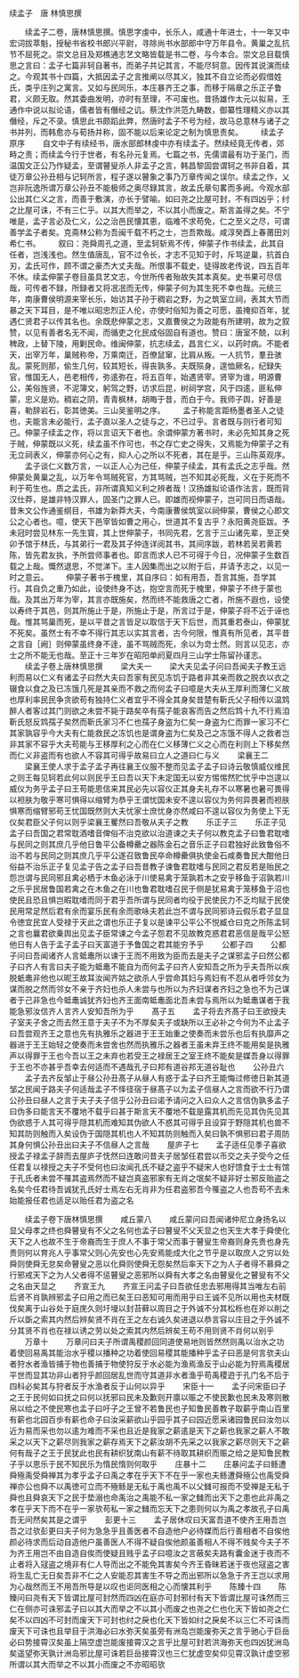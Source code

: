 续孟子　唐 林慎思撰

　　续孟子二卷，唐林慎思撰。慎思字虔中，长乐人，咸通十年进士，十一年又中宏词拔萃魁，授秘书省校书郎兴平尉，寻除尚书水部郎中守万年县令。黄巢之乱抗节不屈死之。崇文总目及郑樵通志艺文略皆载是书二卷，与今本合。崇文总目载慎思之言曰：孟子七篇非轲自著书，而弟子共记其言，不能尽轲意。因传其说演而续之。今观其书十四篇，大抵因孟子之言推阐以尽其义，独其不自立论而必假借姓氏，类乎庄列之寓言。又如与民同乐，本庄暴齐王之事，而移于隔章之乐正子鲁君，义颇无取。然其委曲发明，亦时有至理，不可废也。昔扬雄作太元以拟易，王通作中说以拟论语，儒者皆有僭经之讥。蔡沈作洪范九畴数，御纂性理精义亦以其僭经，斥之不录。慎思此书颇蹈此弊，然唐时孟子不号为经，故马总意林与诸子之书并列，而韩愈亦与荀扬并称，固不能以后来论定之制为慎思责矣。
　　续孟子原序
　　自文中子有续经书，唐水部郎林虔中亦有续孟子。然续经竟无传者，郊畤之责；而续孟今行于世者，有名孙元复焉。七篇之书，先儒谓最有功于圣门，而温国文正公乃作疑孟，至谓瞽叟杀人非孟子之言，韩昌黎固尝谓轲之书非自着，其徒万章公孙丑相与记轲所言，程子遂以瞽象之事乃万章传闻之误尔。续孟之作，乂岂非阮逸所谓万章公孙丑不能极师之奥尽録其言，故孟氏章句畧而多阙。今观水部公出其仁义之言，而善于敷演，亦长于譬喻。如曰尧之比屋可封，不有四凶乎；纣之比屋可诛，不有三仁乎。以其大而举之，不以其小而废之。斯言盖得之矣。不宁唯是，孟子言必及仁义，公之治邑民懐其恵，临难不求苟免，仁之至义之尽，可谓善学孟子者矣。克斋林公称为吾闽千载不朽之士，岂吾欺哉。咸淳癸酉上春莆田刘希仁书。
　　叙曰：尧舜周孔之道，至孟轲斩焉不传，伸蒙子作书续孟，此其自任者，岂浅浅也。然生值唐乱，官不过令长，才志不见知于时，斥骂逆巢，抗首白刃，孟氏可作，顾不谓之豪杰大丈夫哉。所恨事不载史，徒得故老传说，四五百年不休。续孟伸蒙子卷目虽具艺文志，今世所传者殆故失其本真矣。史书果可尽信哉，可传者不録，所録者又将冺冺而无传，伸蒙子何为其生死不幸也哉。元统三年，南康曹侯明源来宰长乐，始访其子孙于稠岩之野，为之筑室立祠，表其大节而暴之天下耳目，是不唯以昭忠烈正人伦，亦使时俗知为善之可愿，虽掩抑百年，犹遇仁贤君子以传其名也。余既悲伸蒙之志，又嘉曹侯之为政能有所建明，故为之叙赞，以见有善者名无不闻，而循吏之化民成俗固自有道也。赞曰：唐室不兢，以利稗政，上替下陵，用剿民命。维闽伸蒙，抗志续孟，昌言仁义，以药时病。不能者天，出宰万年，巢贼称帝，万乘南迁，百僚鼠窜，比肩从叛。一人抗节，羣丑骇乱。蒙死则那，偷生几何，较其短长，得丧孰多。夫既殒身，遑恤厥名，纪録失官，惟国无人，邑老相传，弥逺弥在，将五百年，始遇贤宰。贤宰为谁，明源曹公，美俗旌贤，不泥簿文，躬驾之野，访求后昆，树祠学宫，风于四逺，匪私伸蒙，忠义是劝。稠岩之阴，青青枫林，胡晦于昔，而白于今。我师子舆，好善是喜，勒辞岩石，彰其徳美。三山吴鉴明之序。
　　孟子称能言距杨墨者圣人之徒也，夫能言未必能行，孟子直以圣人之徒与之，不已过乎。言者既与则行者可知己。伸蒙子续孟之作，将以言诏天下者也。余谓伸蒙方著书时，未必先知其身之死于贼，伸蒙既以义死，续孟虽不作可也，书之存亡史之得失，又焉能为伸蒙子之有无立祠表义，伸蒙亦何心之有，抑人心之所以不死者，其在是乎。三山陈英观序。
　　孟子谈仁义数万言，一以正人心为己任，伸蒙子续孟，其有孟氏之志乎哉。然伸蒙处黄巢之乱，以万年令骂贼死官，方其骂贼，岂不知其必死哉，义在于死而不利于苟生也。质之孟氏，非所谓真知义利之辨者哉！汉扬雄拟论语作法言，既而背汉仕莽，是雄非特汉罪人，固圣门之罪人已。即雄而视伸蒙子，岂可同日而语哉。昔朱文公作通鉴纲目，书雄为新莽大夫，今南康曹侯筑室以祠伸蒙，曹侯之心即文公之心者也。噫，使天下邑宰皆如曹之用心，世道其不复古乎？永阳黄尧臣跋。予未冠时尝见林东一先生寳，其上世伸蒙子，书同先君，乞言于三山诸先辈，至正癸卯予馆于林氏，与其弟行一君及其子仲连详阅其书，其间序跋，若林若吴若黄若陈，皆先君友执，予所尝师事者也。即言而求人已不可得于今日，况伸蒙子生数百载之上哉。慨然退思，不觉涕下。主人因集而出之以附于后，并请予志之，以见一时之意云。
　　伸蒙子著书于槐里，其自序曰：如有用吾，吾言其施，吾学其行。其自负之重乃如此，设使终身不达，抱空言而死于槐里，伸蒙子不终于蒙也哉。及其出万年为宰，其言亦既施矣，然而终不能救唐之亡者，所施不遐也，设使以寿终于其邑，则其所施止于是，所施止于是，所言过于是，伸蒙子将不近于诬也哉。惟其骂巢而死，是以平昔之言皆足以取信于天下后世，而其重若泰山，伸蒙犹不死矣。虽然士有不幸不得行其志以实其言者，古今何限，惟真有所见者，其平昔之言自［阙］则伸蒙虽终身不逹，虽不骂贼而死，余以为竒士然。则言以见志，亦士之所不能无也哉。至正十三年岁在昭阳单阏夏四月三山学士陈留孙谨志。
　　续孟子卷上唐林慎思撰
　　梁大夫一
　　梁大夫见孟子问曰吾闻夫子教王远利而易以仁义有诸孟子曰然大夫曰吾家有民见冻饥于路者非其亲而救之脱衣以衣之辍食以食之及已冻饿几死是其亲而不救之而何孟子曰噫是大夫从王厚利而薄仁义故也厚利率民民争贪欲苟有独持仁义者宜乎不得全其身矣昔楚有靳氏父子相传以温鸩醉人者客过其门则欲之未尝不毙于路矣卒有孺子能哀客而告之然后鸩十九不行焉洎靳氏怒反鸩孺子矣然而靳氏家习不仁也孺子身盗为仁矣一身盗为仁而罪一家习不仁其家孰容乎今大夫有仁能救民之冻饥也是谓身盗为仁矣及己之冻饿不得人之救者岂非其家不容乎大夫苟能与王移厚利之心而在仁义移薄仁义之心而在利则上下移矣然而仁义非盗而有也欲人不容其可得乎故易曰立人之道曰仁与义
　　梁襄王二
　　梁襄王使人求于孟子孟子再往襄王仪服不整而见孟子孟子曰诗云敬慎威仪维民之则王每见轲若此何以则民乎王曰吾以天下未定国无以安方惕惕然贮忧乎中岂遑以威仪为务乎孟子曰王苟能恩信来其民必先以容仪正其身夫礼存不以寒暑也暑可畏得以袒肤为敬乎寒可惧得以缩臂为恭乎王谓忧国未安不遑以容仪为务何异畏暑而袒肤惧寒而缩臂邪苟王忧国既然则大夫忧家士庶忧身亦然咸曰不遑以容仪为务使上下无仪矣君臣父子何以则乎梁襄王矍然曰吾敬从夫子之教
　　乐正子三
　　乐正子见孟子曰吾国之君常耽酒嗜音俾俗不治克欲以治道谏之夫子何以教克孟子曰鲁君耽嗜与民同之则其庶几乎他日鲁平公备樽罍之器陈金石之音乐正子曰君独好此致鲁俗不治不若与民同之则其庶几乎平公遂召致鲁民卒命樽罍俱执使金石咸奏鲁民大酣他日俗益不治乐正子复见孟子告之孟子曰吾昔教子谏鲁君耽嗜与民同之君反若是贻民之怨岂谓与民同邪且禽必栖于木鱼必泳于川使易禽于笼孰若木之安乎移鱼于沼孰若川之乐乎民居鲁国若禽之在木鱼之在川也鲁君耽嗜召民于侧是犹易禽于笼移鱼于沼也使民且恐且惧岂暇耽嗜而同于君乎吾所谓与民同者均役于民使民力不乏均赋于民使民用常足然后君有余而宴乐民有余而歌咏夫若此岂不谓与民同邪诗云假乐君子显显令徳宜民宜人受禄于天此之谓也乐正子复以是谏平公平公不悦臧仓曰克之所陈孟轲之言也曩君欲乗舆出见孟子臣常谏之今孟子怨君不见故教克惑君君恶信是哉平公怒他日有人告于孟子孟子曰天富道于予鲁国之君其能穷予乎
　　公都子四
　　公都子问曰吾闻诸齐人言蚳鼃所以谏于王而不用致为臣而去是夫子之谋邪孟子曰然公都子曰齐人有言曰夫子能为蚳鼃不能自为而何孟子曰齐人安知吾之所为乎夫吾所以疾脱蚔鼃非他也以昵王故耳汝闻齐姑之欲杀人乎尝命其妇与焉妇有不忍从者呼邻女为谋而脱之然而邻女不亲于齐妇也杀人未尝与也所以为齐妇谋者齐妇之急也不为己谋者于己非急也今蚳鼃诚犹齐妇也齐王面南蚳鼃面北吾未尝与焉所以为蚳鼃谋者于我能急邪汝信齐人言齐人安知吾所为乎
　　髙子五
　　孟子将去齐髙子曰王欲授夫子室夫子舍之而去然王意于夫子不为不厚矣夫子或缺所以王必补之今何为不止孟子曰吾尝观齐王之意也先有执雅乐之器进于王王始重之使奏而未尝乐也后有执靡声之器进于王王始轻之使奏而未尝舍也然而执雅乐之器者王虽未弃王终不能用矣是执雅声以得罪于王也今吾以王之未弃也若受王之禄居王之室王终不能矣是媒吾身以得罪于王也不亦甚乎吾幸去何适而不遇哉孔子曰邦有道谷邦无道谷耻也
　　公孙丑六
　　孟子去齐反邹止于昼公孙丑髙子从昼人有惑于孟子曰齐王能悔过修徳日新其道邹之民闻于路夫子何适哉孟子不怿径宿于昼髙子以为孟子信昼人之言而欲不行乃谓公孙丑曰昼人之言于夫子夫子信乎公孙丑曰诺予请问之入曰众人之言信伪孰多孟子曰伪多曰能言天不覆地不载乎曰甚于斯言天不覆地不载是露其机而先见其伪先见其伪欲惑于人其可得乎隠其机而难知其伪欲人不惑其可得乎且设穽于野隠其机也兽不知其防则触而入矣设伪于国隠其机也人不知其防则触而入矣曰孰不惧邪曰君子周防其身何惧公孙丑出曰夫子不信昼人之言哉
　　屋庐子七
　　孟子适任见季子喜欲授孟子禄孟子辞而去屋庐子怃然曰连敢问昔夫子居邹任君尝以币交之夫子受今之任任君复以禄授之夫子不受何也曰汝闻孔氏不疑之盗乎不疑宋人也好馈食于士士有馆于孔氏者未尝不罹其盗焉然而不疑岂真盗邪家有无肖之氓矣不疑非好士邪反贻盗之名矣今任君待吾诚犹孔氏好士焉左右无肖非为任君盗邪吾今罹盗之人也吾苟不去未始能报任君也适足以贻任君为盗之名



　　续孟子卷下唐林慎思撰
　　咸丘蒙八
　　咸丘蒙问曰吾闻诸仲尼立身扬名以显父母孝之终也舜瞽叟有不父之名何也孟子曰瞽叟不父天显之也天生大孝于舜使化天下之人也故不生于帝裔而生于庶人不事于常父而事于瞽叟生帝裔则身先贵也身先贵则何以育兆人乎事常父则心先安也心先安焉能成大化之节乎是以取庶人之穷以处舜则使舜无怠矣命瞽叟之恶以化舜则使舜无怨矣然后率天下之为人子者得不慕舜之行邪戒天下之为人父者得不惩瞽叟之恶邪所以舜有大孝之名由瞽叟化之瞽叟有不父之名由天显之
　　齐宣王九
　　齐宣王问孟子曰吾欲任忠去邪用得其当唯左右前后贤不肖孰辨邪孟子曰用之而已矣王曰恶知可用而用乎曰王诚不见所以用也夫材既伐矣离于山谷处于庭庑久则圩墁以封苔藓以周目之于外诚不分其松栎也在斧以削之斤以斲之索其内然后辨矣贤不肖在王之左右诚久矣进退以恭言容以庄目之于外诚不分其贤不肖也在禄以诱之劳以处之索其内然后辨矣王苟不用则贤不肖何以别乎
　　万章十
　　万章问曰夫子所谓禹稷颜回同道使易地则皆然然则禹以治水之功着使回易禹其能治水乎稷以播种之功着使回易稷其能播种乎孟子曰恶是何言欤夫山者狩水者渔皆捕于物也善捕于物使狩反于水必能为渔焉渔反于山必能为狩焉禹稷居平世而显其功非山者狩乎颜回居乱世而守其道非水者渔乎苟禹稷逰于孔门名不后于四科必矣其与狩者反于水渔者反于山何以异乎
　　宋臣十一
　　孟子问宋臣曰子之王于民何如曰抚之曰何以抚邪曰民未及歉则开廪以赈之不使民歉也民未及寒则散帛以给之不使民寒也孟子曰吁子之王曾不若鲁民也子知鲁民善教子取薪乎南山百里有薪也北园百歩有薪也命子曰汝采薪欲山乎园乎其子曰园近愿采诸园鲁民曰汝勿以近为易而采也勿以逺为难而不采也且近是我家之薪逺是天下之薪也我家之薪人不敢采之以天下之薪尽则我家之薪存焉天下之薪汝胡不先采之以我家之薪尽则天下之薪何有哉子之王于民犹此也民有耕织犹南山有薪不待取其耕织而赈之给之是知鲁民教子乎以恩乐于民不知民乐为惰民惰则何取乎
　　庄暴十二
　　庄暴问孟子曰鲧遭舜殛禹受舜禅其为孝乎孟子曰禹之孝在乎天下不在乎一家也夫鲧遭舜殛公也禹受舜禅亦公也舜不以禹徳可立而不殛鲧是无私于禹也禹不以父雠可报而不受禅是无私于舜也且舜哀天下之民于垫溺也命禹治之禹能不私一家之雠而出天下之患也此非禹之孝在乎天下而不在乎一家欤苟私一家之雠而忘天下之患则何以为禹之孝故孔子曰禹吾无间然矣其是之谓乎
　　彭更十三
　　孟子居休叹曰天富吾道不使齐王用吾岂吾之过欤彭更曰夫子何为急急乎且善医者不自造他户必待媒而后行善相者不自俟他颜必待求而后动自造他户虽善医人不得不疑自俟他颜虽善相人不得不贱矣今夫子不为齐王用岂不由自造自俟而使疑且贱乎孟子曰噫汝之言蔽矣夫路有囊金迷于夜而不止者将入冦盗之境非有仁人导而出之不能免其害矣今齐王昏昧若迷于夜也冦盗之害将生乱亡无日矣吾非不仁之人安能忍其害生不导之而出邪所以急急于齐王岂以求用为心哉然而王不用吾所导是以叹也讵同医相之心而懐其利乎
　　陈臻十四
　　陈臻问曰尧有天下皆谓比屋可封然而四凶在庭亦可封邪纣有天下皆谓比屋可诛然而三仁在侧亦可诛邪孟子曰以其大而举之不以其小而废之也尧之仁也化天下皆如尧之仁矣不以四凶不可封而废天下可封也纣之戾也化天下皆如纣之戾矣不以三仁不可诛而废天下可诛也且举目于洪海必曰水弥天矣虽旁有洲岛岂能废弥天之言乎驰心于巨岳必曰势接霄汉矣虽上隔空虚岂能废接霄汉之言乎比屋可封若洪海弥天也四凶犹洲岛矣遥望弥天孰计洲岛邪比屋可诛若巨岳接霄汉也三仁犹虚空矣仰见霄汉孰计虚空邪所谓以其大而举之不以其小而废之不亦昭昭欤

